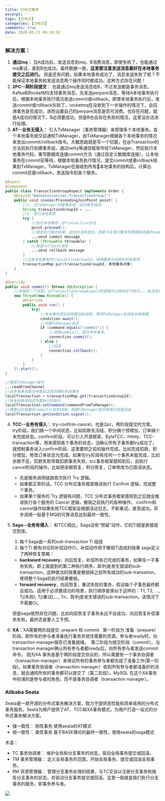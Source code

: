 ```yaml
---
title: 分布式事务
excerpt: ''
tags: [分布式]
categories: [分布式]
comments: true
date: 2020-05-21 00:30:52
---
```


### 解决方案：
1. **通过mq**： 当A成功后，发送消息到mq，B消费消息，即使失败了，也能通过mq重试，直到B也成功，最终数据一致。**这里要注意发送消息最好在本地事务提交之后进行。** 但是还有问题，如果本地事务成功了，消息发送失败了呢？不能保证本地事务和发送消息两个操作同时都成功，这种方式存在问题！
2. **2PC--两阶段提交**： 也是通过mq发送消息给B，不过发送都是事务消息，Kafka和RocketMQ支持事务消息。先发送perpare消息，等待A本地事务执行后，根据本地事务执行情况发送commit或rollback。即使本地事务执行后，发送commit或rollback失败了，rocketmq在没收到下一步操作的情况下，会回溯事务是否成功，进而设置自己的perpare消息是否可消费。也存在问题，就是A成功的情况下，B必须要成功，但是B也会存在失败的情况，这里没办法进行处理。
3. **AT--业务无侵入**： 引入TxManager（事务管理器）来管理多个本地事务。各个本地事务提交前通知TxManager，由TxManager根据各个本地事务的情况来发出commit/rollback指令。大概思路就是写一个切面，在@Transaction的方法前执行创建事务组，通过netty等通信框架传给TxManager，然后执行本地事务代码，重写数据库连接commit方法（通过自定义数据库连接），让本地事务在commit前等待，根据本地事务执行情况，提交commit或者rollback结果到TxManager。TxManager在接收到所有本地事务的结构后，计算出commit还是rollback，发送指令到各个服务。

```java
@Aspect
@Component
public class TransactionGroupAspect implements Order {
    @Around("@annotation(xxx.TransactionGroup)")
    public void invoke(ProceedingJoinPoint point) {
        //1. 在TxManager创建事务组，返回事务组ID
        String transactionGroupId = ...
        //2. 执行本地事务
        try {
            //执行本地事务--@Transaction方法
            point.proceed();
            //提交执行成功结果，此时并没有提交，而是卡在我们重写的数据库连接的commit方法。
            ...send commit message
        } catch (Throwable throwable) {
            //发送rollback消息
            ...send rollback message
        }
        //记录本地事务的transactionGroupId，待唤醒提交线程的时候使用
        transactionMap.put(transactionGroupId, 本地事务对象)
    }
}
```

```java
@Override
public void commit() throws SQLException {
    //单独起一个线程，让TransactionGroupAspect的逻辑可以继续往下执行。。。发送消息到TxManager
    new Thread(new Runnable() {
        @Override
        public void run() {
            try{
                //本地事务提交前阻塞当前线程，等待TxManager发送指令来唤醒
                condition.await();
                //判断TxManager指令
                if (command.equals("commit")) {
                    //调用commit()，提交本地事务。
                    connection.commit();
                } else {
                    //回滚
                    connection.rollback();
                }
            }
        }
    }).start();
}
```

```java
//接收TxManager指令
...readFromChannel
//从本地事务集合中取出之前创建的本地事务
localTransaction = transactionMap.get(transactionGroupId);
//给本地事务指定将要执行的指令
localTransaction.setCommand(commandFromTxManager);
//唤醒之前阻塞在commit()前的线程，根据TxManager指令来提交或者回滚
localTransaction.getCondition.signal();

```


4. **TCC--业务有侵入**： try-confirm-cancel，也是2pc，两阶段提交的方案。try阶段，我们搞一个中间状态，比如扣款先冻结，积分搞个预增加，订单搞个未完成状态。confirm阶段，可以引入开源框架，ByteTCC、Himly、TCC-transaction等，用来感知各个事务的状态，当确认所有子事务都try成功了，就控制事务进入confirm阶段，这里要把之前的操作完成，比如完成扣款，积分增加，修改订单状态为完成。如果在try阶段有任何一个事务未能完成，比如余额不足，扣款失败导致扣款事务失败，tcc事务框架感知到后，会执行cancel阶段的操作。比如把余额恢复，积分恢复，订单修改为已取消状态。
   - 先是服务调用链路依次执行 Try 逻辑。
   - 如果都正常的话，TCC 分布式事务框架推进执行 Confirm 逻辑，完成整个事务。
   - 如果某个服务的 Try 逻辑有问题，TCC 分布式事务框架感知到之后就会推进执行各个服务的 Cancel 逻辑，撤销之前执行的各种操作。
confirm和cancel操作如果失败TCC框架会根据活动日志，不断重试，直至成功。异步调用一般基于MQ的可靠消息达到最终一致性。
5. **Saga--业务有侵入**： 和TCC相比，Saga没有“预留”动作，它的Ti就是直接提交到库。
   1. 每个Saga由一系列sub-transaction Ti 组成
   2. 每个Ti 都有对应的补偿动作Ci，补偿动作用于撤销Ti造成的结果
   saga定义了两种恢复策略：
   - **backward recovery**，向后恢复，补偿所有已完成的事务，如果任一子事务失败。即上面提到的第二种执行顺序，其中j是发生错误的sub-transaction，这种做法的效果是撤销掉之前所有成功的sub-transation，使得整个Saga的执行结果撤销。
   - **forward recovery**，向前恢复，重试失败的事务，假设每个子事务最终都会成功。适用于必须要成功的场景，执行顺序是类似于这样的：T1, T2, ..., Tj(失败), Tj(重试),..., Tn，其中j是发生错误的sub-transaction。该情况下不需要Ci。

    但是saga依然存在问题，比如向前恢复子事务永远不会成功，向后恢复补偿事务失败。最终还是要人工干预。
6. **XA**：XA需要两阶段提交: prepare 和 commit. 
第一阶段为 准备（prepare）阶段。即所有的参与者准备执行事务并锁住需要的资源。参与者ready时，向transaction manager报告已准备就绪。 
第二阶段为提交阶段（commit）。当transaction manager确认所有参与者都ready后，向所有参与者发送commit命令。
因为XA 事务是基于两阶段提交协议的，所以需要有一个事务协调者（transaction manager）来保证所有的事务参与者都完成了准备工作(第一阶段)。如果事务协调者（transaction manager）收到所有参与者都准备好的消息，就会通知所有的事务都可以提交了（第二阶段）。MySQL 在这个XA事务中扮演的是参与者的角色，而不是事务协调者（transaction manager）。

### Alibaba Seata

Seata是一款开源的分布式事务解决方案，致力于提供高性能和简单易用的分布式事务服务。Seata为用户提供了AT、TCC和XA事务模式，为用户打造一站式的分布式事务解决方案。

- 强一致性： 刚性事务   使用seata的AT模式
- 弱一致性： 柔性事务   基于BASE理论的最终一致性，使用seata的saga模式


术语：
- TC 事务协调者： 维护全局和分支事务的状态，驱动全局事务提交或回滚。
- TM 事务管理器： 定义全局事务的范围，开始全局事务、提交或回滚全局事务。
- RM 资源管理器： 管理分支事务处理的结果，与TC交谈以注册分支事务和报告分支事务的状态，并驱动分支事务提交或回滚。这里一般就是我们执行分支事务的服务，即事务参与者。

<img src="seata.png">